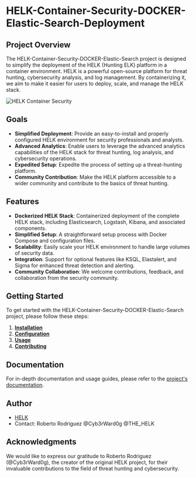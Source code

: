 # HELK-Container-Security-DOCKER-Elastic-Search-Deployment

## Project Overview

The HELK-Container-Security-DOCKER-Elastic-Search project is designed to simplify the deployment of the HELK (Hunting ELK) platform in a container environment. HELK is a powerful open-source platform for threat hunting, cybersecurity analysis, and log management. By containerizing it, we aim to make it easier for users to deploy, scale, and manage the HELK stack.

![HELK Container Security](https://thehelk.com/_images/HELK-Design.png)

## Goals

- **Simplified Deployment**: Provide an easy-to-install and properly configured HELK environment for security professionals and analysts.
- **Advanced Analytics**: Enable users to leverage the advanced analytics capabilities of the HELK stack for threat hunting, log analysis, and cybersecurity operations.
- **Expedited Setup**: Expedite the process of setting up a threat-hunting platform.
- **Community Contribution**: Make the HELK platform accessible to a wider community and contribute to the basics of threat hunting.

## Features

- **Dockerized HELK Stack**: Containerized deployment of the complete HELK stack, including Elasticsearch, Logstash, Kibana, and associated components.
- **Simplified Setup**: A straightforward setup process with Docker Compose and configuration files.
- **Scalability**: Easily scale your HELK environment to handle large volumes of security data.
- **Integration**: Support for optional features like KSQL, Elastalert, and Sigma for enhanced threat detection and alerting.
- **Community Collaboration**: We welcome contributions, feedback, and collaboration from the security community.

## Getting Started

To get started with the HELK-Container-Security-DOCKER-Elastic-Search project, please follow these steps:

1. **[Installation](https://thehelk.com/installation.html)**
2. **[Configuration](https://thehelk.com/how-to/docker/export-images.html)**
3. **[Usage](https://github.com/Cyb3rWard0g/HELK/blob/master/LICENSE)**
4. **[Contributing](https://github.com/Cyb3rWard0g/HELK/graphs/contributors)**
## Documentation

For in-depth documentation and usage guides, please refer to the [project's documentation](https://github.com/at0m-b0mb/HELK-Container-Security-DOCKER-Elastic-Search/blob/main/HELK-Container-Security-DOCKER-Elastic-Search-Kailash.pdf).

## Author

- [HELK](https://github.com/Cyb3rWard0g/HELK)
- Contact: Roberto Rodriguez @Cyb3rWard0g @THE_HELK


## Acknowledgments

We would like to express our gratitude to Roberto Rodriguez (@Cyb3rWard0g), the creator of the original HELK project, for their invaluable contributions to the field of threat hunting and cybersecurity.

